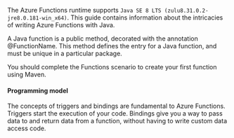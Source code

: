 The Azure Functions runtime supports `Java SE 8 LTS (zulu8.31.0.2-jre8.0.181-win_x64)`. This guide contains information about the intricacies of writing Azure Functions with Java.

A Java function is a public method, decorated with the annotation @FunctionName. This method defines the entry for a Java function, and must be unique in a particular package.

You should complete the Functions scenario to create your first function using Maven.

#### Programming model
The concepts of triggers and bindings are fundamental to Azure Functions. Triggers start the execution of your code. Bindings give you a way to pass data to and return data from a function, without having to write custom data access code.